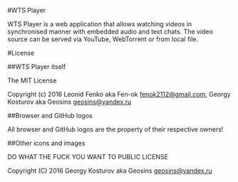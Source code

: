 #WTS Player

WTS Player is a web application that allows watching videos in synchronised manner with embedded audio and text chats. The video source can be served via YouTube, WebTorrent or from local file.

#License

##WTS Player itself

The MIT License

Copyright (c) 2016 Leonid Fenko aka Fen-ok <fenok2112@gmail.com>, Georgy Kosturov aka Geosins <geosins@yandex.ru>

##Browser and GitHub logos

All browser and GitHub logos are the property of their respective owners!

##Other icons and images

DO WHAT THE FUCK YOU WANT TO PUBLIC LICENSE

Copyright (C) 2016 Georgy Kosturov aka Geosins <geosins@yandex.ru>